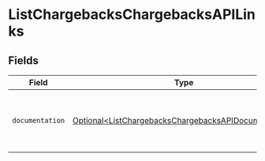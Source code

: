 # ListChargebacksChargebacksAPILinks


## Fields

| Field                                                                                                                      | Type                                                                                                                       | Required                                                                                                                   | Description                                                                                                                |
| -------------------------------------------------------------------------------------------------------------------------- | -------------------------------------------------------------------------------------------------------------------------- | -------------------------------------------------------------------------------------------------------------------------- | -------------------------------------------------------------------------------------------------------------------------- |
| `documentation`                                                                                                            | [Optional\<ListChargebacksChargebacksAPIDocumentation>](../../models/errors/ListChargebacksChargebacksAPIDocumentation.md) | :heavy_minus_sign:                                                                                                         | The URL to the generic Mollie API error handling guide.                                                                    |